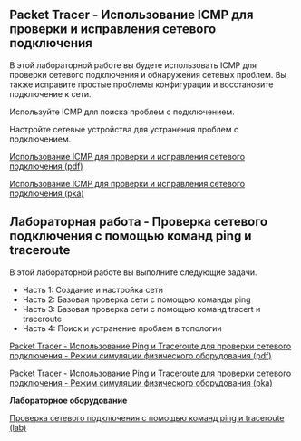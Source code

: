 <!-- verified: agorbachev 03.05.2022 -->

<!-- 13.3.1 -->
## Packet Tracer - Использование ICMP для проверки и исправления сетевого подключения

В этой лабораторной работе вы будете использовать ICMP для проверки сетевого подключения и обнаружения сетевых проблем. Вы также исправите простые проблемы конфигурации и восстановите подключение к сети.

Используйте ICMP для поиска проблем с подключением.

Настройте сетевые устройства для устранения проблем с подключением.

[Использование ICMP для проверки и исправления сетевого подключения (pdf)](./assets/13.3.1-packet-tracer---use-icmp-to-test-and-correct-network-connectivity.pdf)

[Использование ICMP для проверки и исправления сетевого подключения (pka)](./assets/13.3.1-packet-tracer---use-icmp-to-test-and-correct-network-connectivity.pka)

<!-- 13.3.2 -->
## Лабораторная работа - Проверка сетевого подключения с помощью команд ping и traceroute

В этой лабораторной работе вы выполните следующие задачи.
* Часть 1: Создание и настройка сети
* Часть 2: Базовая проверка сети с помощью команды ping
* Часть 3: Базовая проверка сети с помощью команд tracert и traceroute
* Часть 4: Поиск и устранение проблем в топологии

[Packet Tracer - Использование Ping и Traceroute для проверки сетевого подключения - Режим симуляции физического оборудования (pdf)](./assets/13.3.2-packet-tracer---use-ping-and-traceroute-to-test-network-connectivity---physical-mode.pdf)

[Packet Tracer - Использование Ping и Traceroute для проверки сетевого подключения - Режим симуляции физического оборудования (pka)](./assets/13.3.2-packet-tracer---use-ping-and-traceroute-to-test-network-connectivity---physical-mode.pka)

**Лабораторное оборудование** 

[Проверка сетевого подключения с помощью команд ping и traceroute (lab)](./assets/13.3.2-lab---use-ping-and-traceroute-to-test-network-connectivity.pdf)


